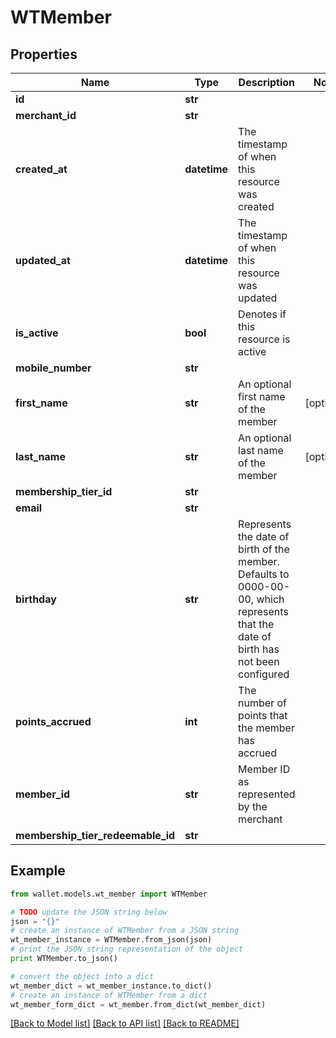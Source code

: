 # WTMember


## Properties

Name | Type | Description | Notes
------------ | ------------- | ------------- | -------------
**id** | **str** |  | 
**merchant_id** | **str** |  | 
**created_at** | **datetime** | The timestamp of when this resource was created | 
**updated_at** | **datetime** | The timestamp of when this resource was updated | 
**is_active** | **bool** | Denotes if this resource is active | 
**mobile_number** | **str** |  | 
**first_name** | **str** | An optional first name of the member | [optional] 
**last_name** | **str** | An optional last name of the member | [optional] 
**membership_tier_id** | **str** |  | 
**email** | **str** |  | 
**birthday** | **str** | Represents the date of birth of the member. Defaults to 0000-00-00, which represents that the date of birth has not been configured | 
**points_accrued** | **int** | The number of points that the member has accrued | 
**member_id** | **str** | Member ID as represented by the merchant | 
**membership_tier_redeemable_id** | **str** |  | 

## Example

```python
from wallet.models.wt_member import WTMember

# TODO update the JSON string below
json = "{}"
# create an instance of WTMember from a JSON string
wt_member_instance = WTMember.from_json(json)
# print the JSON string representation of the object
print WTMember.to_json()

# convert the object into a dict
wt_member_dict = wt_member_instance.to_dict()
# create an instance of WTMember from a dict
wt_member_form_dict = wt_member.from_dict(wt_member_dict)
```
[[Back to Model list]](../README.md#documentation-for-models) [[Back to API list]](../README.md#documentation-for-api-endpoints) [[Back to README]](../README.md)


